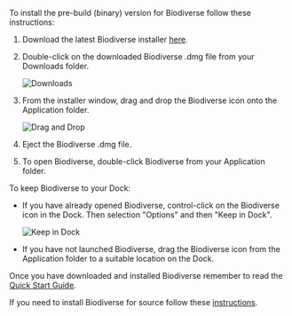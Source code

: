 To install the pre-build (binary) version for Biodiverse follow these instructions:

1. Download the latest Biodiverse installer [here](http://google.com). 
2. Double-click on the downloaded Biodiverse .dmg file from your Downloads folder.

   ![Downloads](https://github.com/shawnlaffan/biodiverse/blob/mac_build/etc/mmb/images/Downloads.jpeg)

3. From the installer window, drag and drop the Biodiverse icon onto the Application folder.

   ![Drag and Drop](https://github.com/shawnlaffan/biodiverse/blob/mac_build/etc/mmb/images/DragAndDrop.jpeg)

4. Eject the Biodiverse .dmg file.
5. To open Biodiverse, double-click Biodiverse from your Application folder. 

To keep Biodiverse to your Dock:

* If you have already opened Biodiverse, control-click on the Biodiverse icon in the Dock. Then selection "Options" and then "Keep in Dock".

   ![Keep in Dock](https://github.com/shawnlaffan/biodiverse/blob/mac_build/etc/mmb/images/KeepinDock.jpeg)

* If you have not launched Biodiverse, drag the Biodiverse icon from the Application folder to a suitable location on the Dock.

Once you have downloaded and installed Biodiverse remember to read the [Quick Start Guide](http://biodiverse.unsw.edu.au/downloads/Biodiverse_Quick_Start_Guide_0.19.pdf).

If you need to install Biodiverse for source follow these [instructions](https://github.com/shawnlaffan/biodiverse/wiki/OSX_source_installation).